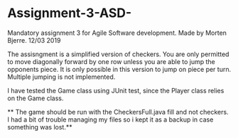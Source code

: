 # Assignment-3-ASD-
Mandatory assignment 3 for Agile Software development.
Made by Morten Bjerre.
12/03 2019

The assisngment is a simplified version of checkers. 
You are only permitted to move diagonally forward by one row unless you are able to jump the opponents piece.
It is only possible in this version to jump on piece per turn. Multiple jumping is not implemented. 

I have tested the Game class using JUnit test, since the Player class relies on the Game class.

** The game should be run with the CheckersFull.java fill and not checkers. 
I had a bit of trouble managing my files so i kept it as a backup in case something was lost.**
